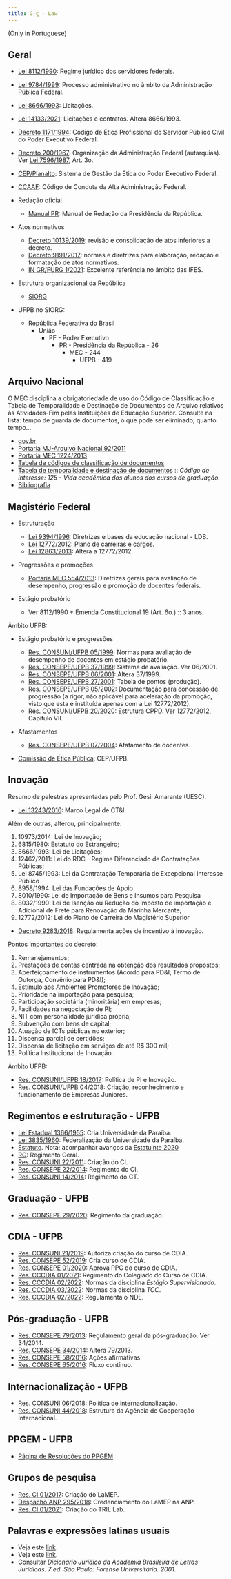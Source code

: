 ```yaml
---
title: G-ς - Law
---
```


(Only in Portuguese)

## Geral

- [Lei 8112/1990](http://www.planalto.gov.br/ccivil_03/leis/l8112cons.htm): Regime jurídico dos servidores federais.
- [Lei 9784/1999](https://www.planalto.gov.br/ccivil_03/LEIS/L9784.htm): Processo administrativo no âmbito da Administração Pública Federal.
- [Lei 8666/1993](http://www.planalto.gov.br/ccivil_03/Leis/L8666cons.htm): Licitações.
- [Lei 14133/2021](http://www.planalto.gov.br/ccivil_03/_Ato2019-2022/2021/Lei/L14133.htm#art193): Licitações e contratos. Altera 8666/1993.
- [Decreto 1171/1994](https://www.gov.br/inpi/pt-br/governanca/integridade-publica/etica/arquivos/documentos/cdigodeeticadoservidorpublicofederal1.pdf): Código de Ética Profissional do Servidor Público Civil do Poder Executivo Federal.
- [Decreto 200/1967](https://www.planalto.gov.br/ccivil_03/decreto-lei/Del0200.htm): Organização da Administração Federal (autarquias). Ver [Lei 7596/1987](https://www.planalto.gov.br/ccivil_03/LEIS/L7596.htm#art1), Art. 3o.
- [CEP/Planalto](https://www.gov.br/planalto/pt-br/assuntos/etica-publica/cep): Sistema de Gestão da Ética do Poder Executivo Federal.
- [CCAAF](http://www.planalto.gov.br/ccivil_03/codigos/codi_conduta/cod_conduta.htm#:~:text=Este%20Código%2C%20antes%20de%20tudo,na%20condução%20da%20coisa%20pública.): Código de Conduta da Alta Administração Federal.

- Redação oficial

	- [Manual PR](../_media/files/leis/manual-redacao-presidencia.pdf): Manual de Redação da Presidência da República.

- Atos normativos

	- [Decreto 10139/2019](http://www.planalto.gov.br/ccivil_03/_ato2019-2022/2019/decreto/D10139.htm): revisão e consolidação de atos inferiores a decreto.
	- [Decreto 9191/2017](http://www.planalto.gov.br/ccivil_03/_ato2015-2018/2017/decreto/d9191.htm): normas e diretrizes para elaboração, redação e formatação de atos normativos.
	- [IN GR/FURG 1/2021](https://conselhos.furg.br/arquivos/Documentos/Instrucao_Normativa_1_2021.pdf): Excelente referência no âmbito das IFES.

- Estrutura organizacional da República

	- [SIORG](https://siorg.gov.br/siorg-cidadao-webapp/resources/app/organograma.html)
	
- UFPB no SIORG:
	- República Federativa do Brasil
		- União
			- PE - Poder Executivo
				- PR - Presidência da República - 26
					- MEC - 244
						- UFPB - 419
	

	
## Arquivo Nacional

O MEC disciplina a obrigatoriedade de uso do Código de Classificação e Tabela de Temporalidade e Destinação de Documentos de Arquivo relativos às Atividades-Fim pelas Instituições de Educação Superior. Consulte na lista: tempo de guarda de documentos, o que pode ser eliminado, quanto tempo... 

- [gov.br](https://www.gov.br/arquivonacional/pt-br/servicos/gestao-de-documentos/orientacao-tecnica-1/codigo-de-classificacao-e-tabela-de-temporalidade-e-destinacao-de-documentos-de-arquivo)
- [Portaria MJ-Arquivo Nacional 92/2011](http://antigo.arquivonacional.gov.br/images/conteudo/servicos_ao_governo/Codigos_tabelas/portaria_an_n92_23_09_2011.pdf)
- [Portaria MEC 1224/2013](https://pesquisa.in.gov.br/imprensa/jsp/visualiza/index.jsp?data=19/12/2013&jornal=1&pagina=105&totalArquivos=384)
- [Tabela de códigos de classificação de documentos](http://antigo.arquivonacional.gov.br/images/conteudo/servicos_ao_governo/Codigos_tabelas/portaria_n0922011_codigo_de_classificacao_de_documentos_.pdf)
- [Tabela de temporalidade e destinação de documentos](http://antigo.arquivonacional.gov.br/images/conteudo/servicos_ao_governo/Codigos_tabelas/portaria_n0922011_tabela_de_temporalidade_e_destinao.pdf) :: _Código de interesse: 125 - Vida acadêmica dos alunos dos cursos de graduação._
- [Bibliografia](http://antigo.arquivonacional.gov.br/images/conteudo/servicos_ao_governo/Codigos_tabelas/portaria_n0922011_bibliografia_e_referencias.pdf)


## Magistério Federal

- Estruturação
	- [Lei 9394/1996](http://www.planalto.gov.br/ccivil_03/leis/L9394.htm): Diretrizes e bases da educação nacional - LDB. 
	- [Lei 12772/2012](http://www.planalto.gov.br/ccivil_03/_ato2011-2014/2012/lei/l12772.htm): Plano de carreiras e cargos.
	- [Lei 12863/2013](http://www.planalto.gov.br/ccivil_03/_Ato2011-2014/2013/Lei/L12863.htm): Altera a 12772/2012.

- Progressões e promoções
	- [Portaria MEC 554/2013](https://www.in.gov.br/materia/-/asset_publisher/Kujrw0TZC2Mb/content/id/30686939/do1-2013-06-21-portaria-n-554-de-20-de-junho-de-2013-30686935
): Diretrizes gerais para avaliação de desempenho, progressão e promoção de docentes federais.

- Estágio probatório
	- Ver 8112/1990 + Emenda Constitucional 19 (Art. 6o.) :: 3 anos.

Âmbito UFPB:

- Estágio probatório e progressões
	- [Res. CONSUNI/UFPB 05/1999](../_media/files/leis/resolucao-consuni-05-1999-normas-estagio-probatorio.pdf): Normas para avaliação de desempenho de docentes em estágio probatório.
	- [Res. CONSEPE/UFPB 37/1999](../_media/files/leis/resolucao-consepe-37-1999-progressao.pdf): Sistema de avaliação. Ver 06/2001.
	- [Res. CONSEPE/UFPB 06/2001](../_media/files/leis/resolucao-consepe-06-2001-progressao.pdf): Altera 37/1999.
	- [Res. CONSEPE/UFPB 27/2001](../_media/files/leis/resolucao-consepe-27-2001-progressao-tabela.pdf): Tabela de pontos (produção).
	- [Res. CONSEPE/UFPB 05/2002](../_media/files/leis/resolucao-consepe-05-2002-documentos.pdf): Documentação para concessão de progressão (a rigor, não aplicável para aceleração da promoção, visto que esta é instituída apenas com a Lei 12772/2012).
	- [Res. CONSUNI/UFPB 20/2020](../_media/files/leis/resolucao-consuni-20-2020-estrutura-cppd.pdf): Estrutura CPPD. Ver 12772/2012, Capítulo VII.

- Afastamentos
	- [Res. CONSEPE/UFPB 07/2004](../_media/files/leis/resolucao-consepe-07-2004-afastamento-docente.pdf): Afatamento de docentes.

- [Comissão de Ética Pública](https://www.ufpb.br/eticapublica): CEP/UFPB.

## Inovação

Resumo de palestras apresentadas pelo Prof. Gesil Amarante (UESC).

- [Lei 13243/2016](http://www.planalto.gov.br/CCIVIL_03/_Ato2015-2018/2016/Lei/L13243.htm): Marco Legal de CT&I.

Além de outras, alterou, principalmente:

1. 10973/2014: Lei de Inovação;
2. 6815/1980: Estatuto do Estrangeiro;
3. 8666/1993: Lei de Licitações;
4. 12462/2011: Lei do RDC - Regime Diferenciado de Contratações Públicas;
5. Lei 8745/1993: Lei da Contratação Temporária de Excepcional Interesse Público
6. 8958/1994: Lei das Fundações de Apoio
7. 8010/1990: Lei de Importação de Bens e Insumos para Pesquisa
8. 8032/1990: Lei de Isenção ou Redução do Imposto de importação e Adicional de Frete para Renovação da Marinha Mercante;
9. 12772/2012: Lei do Plano de Carreira do Magistério Superior

- [Decreto 9283/2018](http://www.planalto.gov.br/Ccivil_03/_Ato2015-2018/2018/Decreto/D9283.htm): Regulamenta ações de incentivo à inovação.

Pontos importantes do decreto: 

1. Remanejamentos;
2. Prestações de contas centrada na obtenção dos
resultados propostos;
3. Aperfeiçoamento de instrumentos (Acordo para
PD&I, Termo de Outorga, Convênio para PD&I);
4. Estímulo aos Ambientes Promotores de Inovação;
5. Prioridade na importação para pesquisa;
6. Participação societária (minoritária) em empresas;
7. Facilidades na negociação de PI;
8. NIT com personalidade jurídica própria;
9. Subvenção com bens de capital;
10. Atuação de ICTs públicas no exterior;
11. Dispensa parcial de certidões;
12. Dispensa de licitação em serviços de até R$ 300 mil;
13. Política Institucional de Inovação.

Âmbito UFPB:

- [Res. CONSUNI/UFPB 18/2017](../_media/files/leis/resolucao-consuni-18-2017-inovacao.pdf): Política de PI e Inovação.
- [Res. CONSUNI/UFPB 04/2018](../_media/files/leis/resolucao-conuni-04-2018-empresa-junior.pdf): Criação, reconhecimento e funcionamento de Empresas Juniores.

## Regimentos e estruturação - UFPB

- [Lei Estadual 1366/1955](../_media/files/leis/lei-estadual-de-criacao-da-ufpb-1955.pdf): Cria Universidade da Paraíba.
- [Lei 3835/1960](https://www.planalto.gov.br/ccivil_03/leis/l3835.htm): Federalização da Universidade da Paraíba.
- [Estatuto](../_media/files/leis/estatuto-ufpb.pdf). Nota: acompanhar avanços da [Estatuinte 2020](https://www.ufpb.br/estatuinte/)
- [RG](../_media/files/leis/regimento-geral-ufpb.pdf): Regimento Geral.
- [Res. CONSUNI 22/2011](../_media/files/leis/resolucao-consuni-22-2011-criacao-ci.pdf): Criação do CI.
- [Res. CONSEPE 22/2014](../_media/files/leis/resolucao-consepe-22-2014-regimento-ci.pdf): Regimento do CI.
- [Res. CONSUNI 14/2014](https://ct.ufpb.br/ct/contents/documentos/resolucoes/regimentoct.pdf): Regimento do CT.

## Graduação - UFPB

- [Res. CONSEPE 29/2020](../_media/files/leis/resolucao-consepe-29-2020-regimento-graduacao.pdf): Regimento da graduação.

## CDIA - UFPB
- [Res. CONSUNI 21/2019](../_media/files/leis/resolucao-consuni-21-2019-autoriza-criacao-cdia.pdf): Autoriza criação do curso de CDIA.
- [Res. CONSEPE 52/2019](../_media/files/leis/resolucao-consepe-52-2019-criacao-curso-cdia.pdf): Cria curso de CDIA.
- [Res. CONSEPE 01/2020](../_media/files/leis/resolucao-consepe-01-2020-ppc-cdia.pdf): Aprova PPC do curso de CDIA.
- [Res. CCCDIA 01/2021](../_media/files/leis/resolucao-cccdia-01-2021-regimento-colegiado-curso.pdf): Regimento do Colegiado do Curso de CDIA.
- [Res. CCCDIA 02/2022](../_media/files/leis/resolucao-cccdia-02-2022-estagio.pdf): Normas da disciplina _Estágio Supervisionado_.
- [Res. CCCDIA 03/2022](../_media/files/leis/resolucao-cccdia-03-2022-tcc.pdf): Normas da disciplina _TCC_.
- [Res. CCCDIA 02/2022](../_media/files/leis/resolucao-cccdia-02-2022-nde.pdf): Regulamenta o NDE.
 
## Pós-graduação - UFPB

- [Res. CONSEPE 79/2013](../_media/files/leis/resolucao-consepe-79-2013-regulamento-geral-pos.pdf): Regulamento geral da pós-graduação. Ver 34/2014.
- [Res. CONSEPE 34/2014](../_media/files/leis/resolucao-consepe-34-2014-regulamento-geral-pos-alteracoes.pdf): Altera 79/2013.
- [Res. CONSEPE 58/2016](../_media/files/leis/resolucao-consepe-58-2016-acoes-afirmativas-pos.pdf): Ações afirmativas.
- [Res. CONSEPE 65/2016](../_media/files/leis/resolucao-consepe-65-2016-fluxo-continuo-pos.pdf): Fluxo contínuo.

## Internacionalização - UFPB

- [Res. CONSUNI 06/2018](../_media/files/leis/resolucao-consuni-06-2018-internacionalizacao.pdf): Política de internacionalização.
- [Res. CONSUNI 44/2018](../_media/files/leis/resolucao-consuni-44-2018-criacao-da-aci.pdf): Estrutura da Agência de Cooperação Internacional.

## PPGEM - UFPB

- [Página de Resoluções do PPGEM](https://sigaa.ufpb.br/sigaa/public/programa/documentos.jsf?lc=pt_BR&id=1870&idTipo=5)

## Grupos de pesquisa

- [Res. CI 01/2017](../_media/files/leis/resolucao-ci-01-2017-criacao-lamep.pdf): Criação do LaMEP.
- [Despacho ANP 295/2018](http://lamep.ci.ufpb.br/wp-content/uploads/2018/03/dou-anp-lamep.pdf?x72015): Credenciamento do LaMEP na ANP.
- [Res. CI 01/2021](../_media/files/leis/resolucao-ci-01-2021-criacao-tril.pdf): Criação do TRIL Lab.

## Palavras e expressões latinas usuais

- Veja este [link](https://www.soleis.adv.br/expressoeslatinas.htm).
- Veja este [link](http://www.aultimaarcadenoe.com.br/palavras-e-expressoes/).
- Consultar _Dicionário Jurídico da Academia Brasileira de Letras Jurídicas. 7 ed. São Paulo: Forense Universitária. 2001._	